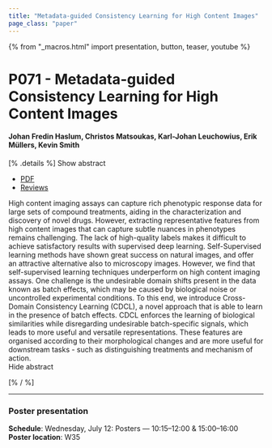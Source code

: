 ```yaml
---
title: "Metadata-guided Consistency Learning for High Content Images"
page_class: "paper"
---
```


{% from "_macros.html" import presentation, button, teaser, youtube %}

# P071 - Metadata-guided Consistency Learning for High Content Images

#### Johan Fredin Haslum, Christos Matsoukas, Karl-Johan Leuchowius, Erik Müllers, Kevin Smith


[% .details %]
<a class="toggle_visibility" data-selector=".abstract" data-level="3">Show abstract</a>
- <a href="https://openreview.net/pdf?id=PzzhiSNnyF8">PDF</a>
- <a href="https://openreview.net/forum?id=PzzhiSNnyF8">Reviews</a>

<p>
    <span class="abstract">
        High content imaging assays can capture rich phenotypic response data for large sets of compound treatments, aiding in the characterization and discovery of novel drugs. However, extracting representative features from high content images that can capture subtle nuances in phenotypes remains challenging. The lack of high-quality labels makes it difficult to achieve satisfactory results with supervised deep learning. Self-Supervised learning methods have shown great success on natural images, and offer an attractive alternative also to microscopy images. However, we find that self-supervised learning techniques underperform on high content imaging assays. One challenge is the undesirable domain shifts present in the data known as batch effects, which may be caused by biological noise or uncontrolled experimental conditions. To this end, we introduce Cross-Domain Consistency Learning (CDCL), a novel approach that is able to learn in the presence of batch effects. CDCL enforces the learning of biological similarities while disregarding undesirable batch-specific signals, which leads to more useful and versatile representations. These features are organised according to their morphological changes and are more useful for downstream tasks - such as distinguishing treatments and mechanism of action.
        <br>
        <span class="actions"><a class="toggle_visibility" data-level="2">Hide abstract</a></span>
    </span>
</p>
[% / %]

---


### Poster presentation

**Schedule**: Wednesday, July 12: Posters — 10:15–12:00 & 15:00–16:00<br>
**Poster location**: W35

